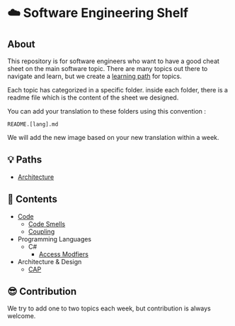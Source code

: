 # :cloud: **Software Engineering Shelf**

## **About**
This repository is for software engineers who want to have a good cheat sheet on the main software topic.
There are many topics out there to navigate and learn, but we create a [learning path](https://github.com/3goon/SoftwareEngineeringShelf/tree/main/Paths) for topics. 

Each topic has categorized in a specific folder. inside each folder, there is a readme file which is the content of the sheet we designed.

You can add your translation to these folders using this convention :

`README.[lang].md`


We will add the new image based on your new translation within a week. 

## :bulb: **Paths**
- [Architecture](https://github.com/3goon/SoftwareEngineeringShelf/tree/main/Paths/Architecture)

## :ledger: **Contents**
- [Code](https://github.com/3goon/SoftwareEngineeringShelf/tree/main/Code)
  - [Code Smells](https://github.com/3goon/SoftwareEngineeringShelf/tree/main/Code/Code%20Smells)
  - [Coupling](https://github.com/3goon/SoftwareEngineeringShelf/tree/main/Code/Coupling)
- Programming Languages
  - C#
    - [Access Modfiers](https://github.com/3goon/SoftwareEngineeringShelf/tree/main/Programming-Languages/C%23/Access-Modifiers)
- Architecture & Design
  - [CAP](https://github.com/3goon/SoftwareEngineeringShelf/tree/main/Architecture-and-Design/CAP)

## :sunglasses: **Contribution**
We try to add one to two topics each week, but contribution is always welcome.
